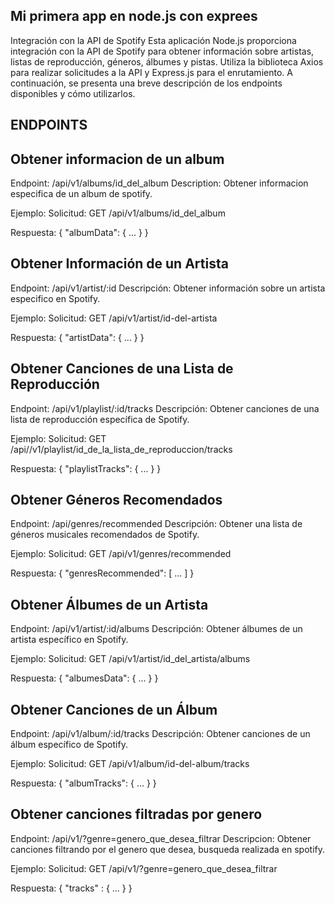 ## Mi primera app en node.js con exprees
Integración con la API de Spotify
Esta aplicación Node.js proporciona integración con la API de Spotify para obtener información sobre artistas, listas de reproducción, géneros, álbumes y pistas. Utiliza la biblioteca Axios para realizar solicitudes a la API y Express.js para el enrutamiento. A continuación, se presenta una breve descripción de los endpoints disponibles y cómo utilizarlos.



## ENDPOINTS

## Obtener informacion de un album
Endpoint:
/api/v1/albums/id_del_album
Description:
Obtener informacion especifica de un album de spotify.

Ejemplo:
Solicitud:
GET /api/v1/albums/id_del_album

Respuesta:
{
  "albumData": { ... }
}

## Obtener Información de un Artista
Endpoint:
/api/v1/artist/:id
Descripción:
Obtener información sobre un artista especifico en Spotify.

Ejemplo:
Solicitud:
GET /api/v1/artist/id-del-artista

Respuesta:
{
  "artistData": { ... } 
}

## Obtener Canciones de una Lista de Reproducción
Endpoint:
/api/v1/playlist/:id/tracks
Descripción:
Obtener canciones de una lista de reproducción específica de Spotify.

Ejemplo:
Solicitud:
GET /api//v1/playlist/id_de_la_lista_de_reproduccion/tracks

Respuesta:
{
  "playlistTracks": { ... }
}

## Obtener Géneros Recomendados
Endpoint:
/api/genres/recommended
Descripción:
Obtener una lista de géneros musicales recomendados de Spotify.

Ejemplo:
Solicitud:
GET /api/v1/genres/recommended

Respuesta:
{
  "genresRecommended": [ ... ]
}

## Obtener Álbumes de un Artista
Endpoint:
/api/v1/artist/:id/albums
Descripción:
Obtener álbumes de un artista específico en Spotify.

Ejemplo:
Solicitud:
GET /api/v1/artist/id_del_artista/albums

Respuesta:
{
  "albumesData": { ... }
}

## Obtener Canciones de un Álbum
Endpoint:
/api/v1/album/:id/tracks
Descripción:
Obtener canciones de un álbum específico de Spotify.

Ejemplo:
Solicitud:
GET /api/v1/album/id-del-album/tracks

Respuesta:
{
  "albumTracks": { ... }
}

## Obtener canciones filtradas por genero

Endpoint:
/api/v1/?genre=genero_que_desea_filtrar
Descripcion:
Obtener canciones filtrando por el genero que desea, busqueda realizada en spotify.

Ejemplo:
Solicitud:
GET /api/v1/?genre=genero_que_desea_filtrar

Respuesta:
{
  "tracks" : { ... }
}